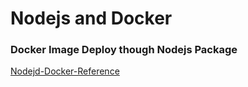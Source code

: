 # Nodejs and Docker

### Docker Image Deploy though Nodejs Package

<a href="https://nodejs.org/de/docs/guides/nodejs-docker-webapp/"> Nodejd-Docker-Reference</a>
